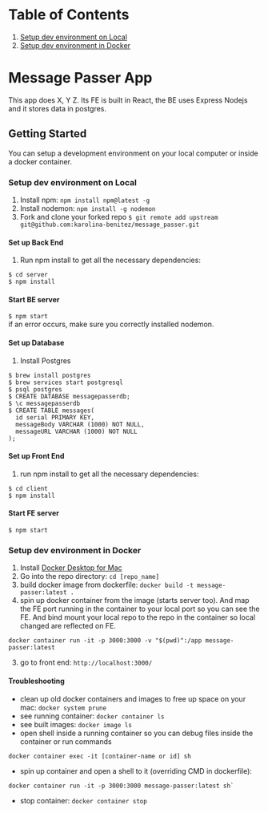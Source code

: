 # Table of Contents

1. [Setup dev environment on Local](#setup-dev-environment-on-local)
2. [Setup dev environment in Docker](#setup-dev-environment-in-docker)

# Message Passer App
This app does X, Y Z.
Its FE is built in React, the BE uses Express Nodejs and it stores data in postgres.

## Getting Started
You can setup a development environment on your local computer or inside a docker container.

### Setup dev environment on Local 
1. Install npm: `npm install npm@latest -g`  
1. Install nodemon: `npm install -g nodemon`  
1. Fork and clone your forked repo `$ git remote add upstream git@github.com:karolina-benitez/message_passer.git`  

#### Set up Back End
1. Run npm install to get all the necessary dependencies:  
```
$ cd server  
$ npm install
```
#### Start BE server  
`$ npm start`  
if an error occurs, make sure you correctly installed nodemon.  

#### Set up Database
1. Install Postgres  
```
$ brew install postgres  
$ brew services start postgresql  
$ psql postgres  
$ CREATE DATABASE messagepasserdb;  
$ \c messagepasserdb  
$ CREATE TABLE messages(  
  id serial PRIMARY KEY,  
  messageBody VARCHAR (1000) NOT NULL,  
  messageURL VARCHAR (1000) NOT NULL  
);
```
#### Set up Front End
1. run npm install to get all the necessary dependencies:
```
$ cd client  
$ npm install  
```
#### Start FE server  
`$ npm start`

### Setup dev environment in Docker
1. Install [Docker Desktop for Mac](https://hub.docker.com/editions/community/docker-ce-desktop-mac)
1. Go into the repo directory: `cd [repo_name]` 
1. build docker image from dockerfile: `docker build -t message-passer:latest .`
1. spin up docker container from the image (starts server too). 
And map the FE port running in the container to your local port so you can see the FE. 
And bind mount your local repo to the repo in the container so local changed are reflected on FE. 
```
docker container run -it -p 3000:3000 -v "$(pwd)":/app message-passer:latest
```
3. go to front end: `http://localhost:3000/`

#### Troubleshooting
* clean up old docker containers and images to free up space on your mac: `docker system prune`
* see running container: `docker container ls`
* see built images: `docker image ls`
* open shell inside a running container so you can debug files inside the container or run commands 
 
``` 
docker container exec -it [container-name or id] sh  
```
* spin up container and open a shell to it (overriding CMD in dockerfile):
``` 
docker container run -it -p 3000:3000 message-passer:latest sh` 
```
* stop container: `docker container stop` 
